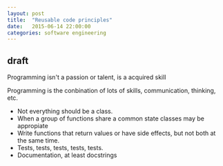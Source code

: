```yaml
---
layout: post
title:  "Reusable code principles"
date:   2015-06-14 22:00:00
categories: software engineering
---
```


## draft

Programming isn't a passion or talent, is a acquired skill

Programming is the conbination of lots of skills, communication, thinking, etc.

* Not everything should be a class.
* When a group of functions share a common state classes may be appropiate
* Write functions that return values or have side effects, but not both at the same time.
* Tests, tests, tests, tests, tests.
* Documentation, at least docstrings